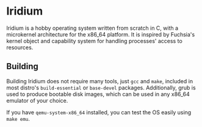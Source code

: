 # Iridium

Iridium is a hobby operating system written from scratch in C, with a microkernel architecture for the x86_64 platform. It is inspired by Fuchsia's kernel object and capability system for handling processes' access to resources.

## Building

Building Iridium does not require many tools, just `gcc` and `make`, included in most distro's `build-essential` or `base-devel` packages. Additionally, grub is used to produce bootable disk images, which can be used in any x86_64 emulator of your choice.

If you have `qemu-system-x86_64` installed, you can test the OS easily using `make emu`.

